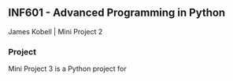 ## INF601 - Advanced Programming in Python
 James Kobell |
 Mini Project 2

### Project
 Mini Project 3 is a Python project for